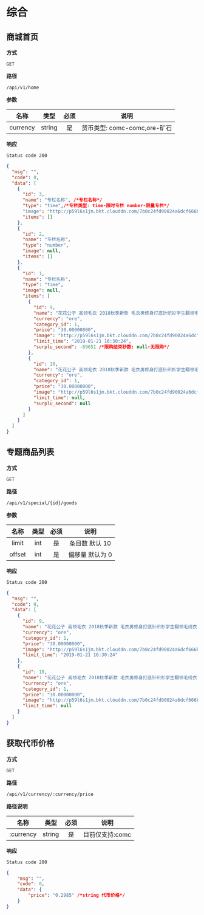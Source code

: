 # 综合

## 商城首页

**方式**

`GET`

**路径**

`/api/v1/home`

**参数**

|   名称   |  类型  | 必须 |             说明             |
| :------: | :----: | :--: | :--------------------------: |
| currency | string |  是  | 货币类型: comc-comc,ore-矿石 |

**响应**

`Status code 200`

```json
{
  "msg": "",
  "code": 0,
  "data": [
    {
      "id": 3,
      "name": "专栏名称", /*专栏名称*/
      "type": "time",/*专栏类型: time-限时专栏 number-限量专栏*/
      "image": "http://p59l6s1jm.bkt.clouddn.com/7b0c24fd90024a6dcf666bdd3f03524e.jpeg",
      "items": []
    },
    {
      "id": 2,
      "name": "专栏名称",
      "type": "number",
      "image": null,
      "items": []
    },
    {
      "id": 1,
      "name": "专栏名称",
      "type": "time",
      "image": null,
      "items": [
        {
          "id": 9,
          "name": "花花公子 高领毛衣 2018秋季新款 毛衣男修身打底针织衫学生翻领毛线衣 XL17630 深蓝 XL",
          "currency": "ore",
          "category_id": 1,
          "price": "30.00000000",
          "image": "http://p59l6s1jm.bkt.clouddn.com/7b0c24fd90024a6dcf666bdd3f03524e.jpeg",
          "limit_time": "2019-01-21 16:30:24",
          "surplu_second": -69651 /*限购结束秒数: null-无限购*/
        },
        {
          "id": 10,
          "name": "花花公子 高领毛衣 2018秋季新款 毛衣男修身打底针织衫学生翻领毛线衣 XL17630 深蓝 XL",
          "currency": "ore",
          "category_id": 1,
          "price": "30.00000000",
          "image": "http://p59l6s1jm.bkt.clouddn.com/7b0c24fd90024a6dcf666bdd3f03524e.jpeg",
          "limit_time": null,
          "surplu_second": null
        }
      ]
    }
  ]
}
```

## 专题商品列表

**方式**

`GET`

**路径**

`/api/v1/special/{id}/goods`

**参数**

|  名称  | 类型 | 必须 |      说明       |
| :----: | :--: | :--: | :-------------: |
| limit  | int  |  是  | 条目数 默认 10  |
| offset | int  |  是  | 偏移量 默认为 0 |

**响应**

`Status code 200`

```json
{
  "msg": "",
  "code": 0,
  "data": [
    {
      "id": 9,
      "name": "花花公子 高领毛衣 2018秋季新款 毛衣男修身打底针织衫学生翻领毛线衣 XL17630 深蓝 XL",
      "currency": "ore",
      "category_id": 1,
      "price": "30.00000000",
      "image": "http://p59l6s1jm.bkt.clouddn.com/7b0c24fd90024a6dcf666bdd3f03524e.jpeg",
      "limit_time": "2019-01-21 16:30:24"
    },
    {
      "id": 10,
      "name": "花花公子 高领毛衣 2018秋季新款 毛衣男修身打底针织衫学生翻领毛线衣 XL17630 深蓝 XL",
      "currency": "ore",
      "category_id": 1,
      "price": "30.00000000",
      "image": "http://p59l6s1jm.bkt.clouddn.com/7b0c24fd90024a6dcf666bdd3f03524e.jpeg",
      "limit_time": null
    }
  ]
}
```

## 获取代币价格

**方式**

`GET`

**路径**

`/api/v1/currency/:currency/price`

**路径说明**

|  名称  | 类型 | 必须 |      说明       |
| :----: | :--: | :--: | :-------------: |
| :currency  | string  |  是  | 目前仅支持:comc  |

**响应**

`Status code 200`

```json
{
    "msg": "",
    "code": 0,
    "data": {
        "price": "0.2985" /*string 代币价格*/
    }
}
```

